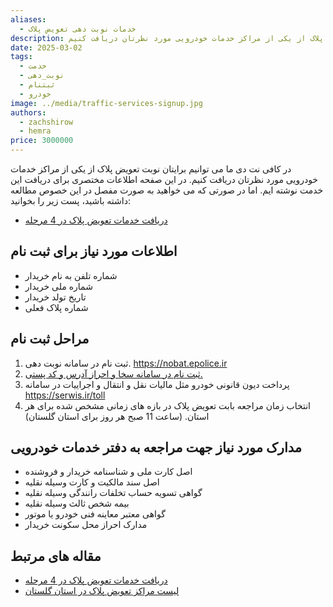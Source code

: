 ```yaml
---
aliases:
  - خدمات نوبت دهی تعویض پلاک
description: در کافی نت دی ما می توانیم برایتان نوبت تعویض پلاک از یکی از مراکز خدمات خودرویی مورد نظرتان دریافت کنیم.
date: 2025-03-02
tags:
  - خدمت
  - نوبت_دهی
  - ثبتنام
  - خودرو
image: ../media/traffic-services-signup.jpg
authors:
  - zachshirow
  - hemra
price: 3000000
---
```


در کافی نت دی ما می توانیم برایتان نوبت تعویض پلاک از یکی از مراکز خدمات خودرویی مورد نظرتان دریافت کنیم. در این صفحه اطلاعات مختصری برای دریافت این خدمت نوشته ایم. اما در صورتی که می خواهید به صورت مفصل در این خصوص مطالعه داشته باشید، پست زیر را بخوانید: 

- [دریافت خدمات تعویض پلاک در 4 مرحله](../blog/traffic-plate-services-4-steps.md)

## اطلاعات مورد نیاز برای ثبت نام

- شماره تلفن به نام خریدار 
- شماره ملی خریدار
- تاریخ تولد خریدار
- شماره پلاک فعلی

## مراحل ثبت نام

1. ثبت نام در سامانه نوبت دهی. https://nobat.epolice.ir
2. [ثبت نام در سامانه سخا و احراز آدرس و کد پستی.](../blog/zipcode-verification.md)
3. پرداخت دیون قانونی خودرو مثل مالیات نقل و انتقال و اجراییات در سامانه https://serwis.ir/toll
4. انتخاب زمان مراجعه بابت تعویض پلاک در بازه های زمانی مشخص شده برای هر استان. (ساعت 11 صبح هر روز برای استان گلستان)

## مدارک مورد نیاز جهت مراجعه به دفتر خدمات خودرویی

- اصل کارت ملی و شناسنامه خریدار و فروشنده
- اصل سند مالکیت و کارت وسیله نقلیه
- گواهی تسویه حساب تخلفات رانندگی وسیله نقلیه
- بیمه‌ شخص ثالث وسیله نقلیه
- گواهی معتبر معاینه فنی خودرو یا موتور 
- مدارک احراز محل سکونت خریدار

## مقاله های مرتبط

- [دریافت خدمات تعویض پلاک در 4 مرحله](../blog/traffic-plate-services-4-steps.md)
- [لیست مراکز تعویض پلاک در استان گلستان](../blog/golestan-traffic-services-locations.md)

